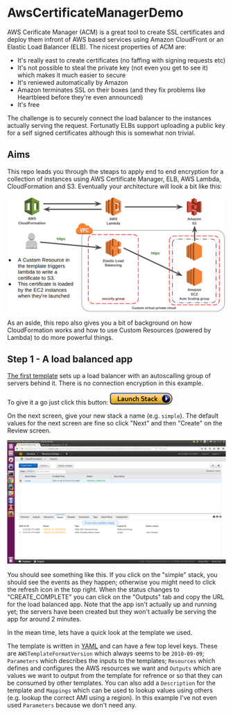 # AwsCertificateManagerDemo

AWS Cerificate Manager (ACM) is a great tool to create SSL certificates and deploy them infront of AWS based services using Amazon CloudFront or an Elastic Load Balancer (ELB).  The nicest properties of ACM are:

* It's really east to create certificates (no faffing with signing requests etc)
* It's not possible to steal the private key (not even you get to see it) which makes it much easier to secure
* It's reniewed automatically by Amazon
* Amazon terminates SSL on their boxes (and they fix problems like Heartbleed before they're even announced)
* It's free

The challenge is to securely connect the load balancer to the instances actually serving the request.  Fortunatly ELBs support uploading a public key for a self signed certificates although this is somewhat non trivial.

## Aims

This repo leads you through the steaps to apply end to end encryption for a collection of instances using AWS Certificate Manager, ELB, AWS Lambda, CloudFormation and S3.  Eventually your architecture will look a bit like this:

![User traffic is terminated on ELB, traffic is re-encrypted between the ELB and instances using a self signed certificate which is created by AWS Lambda and loaded from S3 when the instances boot](https://github.com/bewt85/AwsCertificateManagerDemo/raw/master/images/acm_s3_ssl_cert_demo.png "Architecture overview")

As an aside, this repo also gives you a bit of background on how CloudFormation works and how to use Custom Resources (powered by Lambda) to do more powerful things.

## Step 1 - A load balanced app

[The first template](cf_simple.yml) sets up a load balancer with an autoscalling group of servers behind it.  There is no connection encryption in this example.

To give it a go just click this button: [![Launch button for cf_simple.yml](https://github.com/bewt85/AwsCertificateManagerDemo/raw/master/images/cloudformation-launch-stack.png "Launch cf_simple.yml")](https://console.aws.amazon.com/cloudformation/home?region=eu-west-1#/stacks/new?stackName=simple&templateURL=https://github.com/bewt85/AwsCertificateManagerDemo/raw/master/cf_simple.yml)

On the next screen, give your new stack a name (e.g. `simple`).  The default values for the next screen are fine so click "Next" and then "Create" on the Review screen.

![Example of the AWS CloudFormation console after creating a stack called "simple".  It shows unread events at the bottom](https://github.com/bewt85/AwsCertificateManagerDemo/raw/master/images/create_simple_stack.png "After creating a simple stack")

You should see something like this.  If you click on the "simple" stack, you should see the events as they happen; otherwise you might need to click the refresh icon in the top right.  When the status changes to "CREATE_COMPLETE" you can click on the "Outputs" tab and copy the URL for the load balanced app.  Note that the app isn't actually up and running yet; the servers have been created but they won't actually be serving the app for around 2 minutes.

In the mean time, lets have a quick look at the template we used.

The template is written in [YAML](http://yaml.org/) and can have a few top level keys.  These are `AWSTemplateFormatVersion` which always seems to be `2010-09-09`; `Parameters` which describes the inputs to the templates; `Resources` which defines and configures the AWS resources we want and `Outputs` which are values we want to output from the template for refrence or so that they can be consumed by other templates.  You can also add a `Description` for the template and `Mappings` which can be used to lookup values using others (e.g. lookup the correct AMI using a region).  In this example I've not even used `Parameters` because we don't need any.
